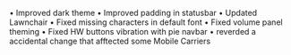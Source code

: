 • Improved dark theme
• Improved padding in statusbar
• Updated Lawnchair
• Fixed missing characters in default font
• Fixed volume panel theming
• Fixed HW buttons vibration with pie navbar
• reverded a accidental change that afftected some Mobile Carriers
